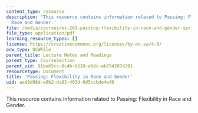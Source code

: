 ```yaml
---
content_type: resource
description: 'This resource contains information related to Passing: Flexibility in
  Race and Gender.'
file: /media/courses/es-269-passing-flexibility-in-race-and-gender-spring-2009/aad9d98de6b2da83403d0d5ccbde4e46_MITES_269S09_lec7_Class7.pdf
file_type: application/pdf
learning_resource_types: []
license: https://creativecommons.org/licenses/by-nc-sa/4.0/
ocw_type: OCWFile
parent_title: Lecture Notes and Readings
parent_type: CourseSection
parent_uid: 91be65cc-0c4b-b519-a6dc-ab754287d391
resourcetype: Document
title: 'Passing: Flexibility in Race and Gender'
uid: aad9d98d-e6b2-da83-403d-0d5ccbde4e46
---
```

This resource contains information related to Passing: Flexibility in Race and Gender.